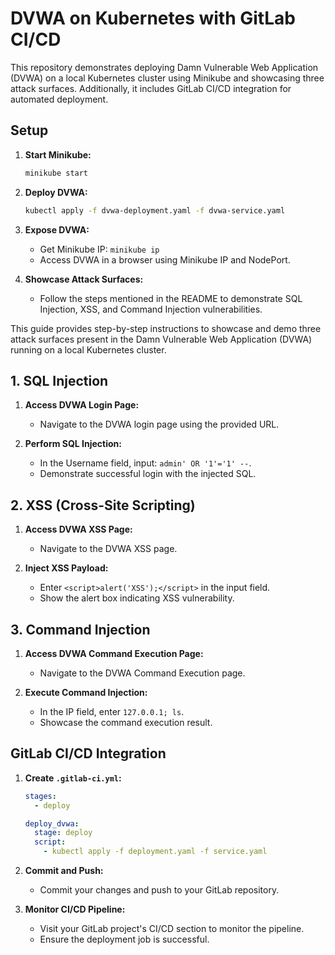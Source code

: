 # DVWA on Kubernetes with GitLab CI/CD

This repository demonstrates deploying Damn Vulnerable Web Application (DVWA) on a local Kubernetes cluster using Minikube and showcasing three attack surfaces. Additionally, it includes GitLab CI/CD integration for automated deployment.

## Setup

1. **Start Minikube:**
    ```bash
    minikube start
    ```

2. **Deploy DVWA:**
    ```bash
    kubectl apply -f dvwa-deployment.yaml -f dvwa-service.yaml
    ```

3. **Expose DVWA:**
    - Get Minikube IP: `minikube ip`
    - Access DVWA in a browser using Minikube IP and NodePort.

4. **Showcase Attack Surfaces:**
    - Follow the steps mentioned in the README to demonstrate SQL Injection, XSS, and Command Injection vulnerabilities.

This guide provides step-by-step instructions to showcase and demo three attack surfaces present in the Damn Vulnerable Web Application (DVWA) running on a local Kubernetes cluster.

## 1. SQL Injection

1. **Access DVWA Login Page:**
   - Navigate to the DVWA login page using the provided URL.

2. **Perform SQL Injection:**
   - In the Username field, input: `admin' OR '1'='1' --`.
   - Demonstrate successful login with the injected SQL.

## 2. XSS (Cross-Site Scripting)

1. **Access DVWA XSS Page:**
   - Navigate to the DVWA XSS page.

2. **Inject XSS Payload:**
   - Enter `<script>alert('XSS');</script>` in the input field.
   - Show the alert box indicating XSS vulnerability.

## 3. Command Injection

1. **Access DVWA Command Execution Page:**
   - Navigate to the DVWA Command Execution page.

2. **Execute Command Injection:**
   - In the IP field, enter `127.0.0.1; ls`.
   - Showcase the command execution result.

## GitLab CI/CD Integration

1. **Create `.gitlab-ci.yml`:**
    ```yaml
    stages:
      - deploy
    
    deploy_dvwa:
      stage: deploy
      script:
        - kubectl apply -f deployment.yaml -f service.yaml
    ```

2. **Commit and Push:**
    - Commit your changes and push to your GitLab repository.

3. **Monitor CI/CD Pipeline:**
    - Visit your GitLab project's CI/CD section to monitor the pipeline.
    - Ensure the deployment job is successful.


